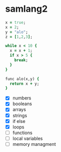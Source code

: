 # samlang2

```ruby
x = true;
x = 2;
y = "alo";
z = [1,2,3];

while x < 10 {
  x = x + 1;
  if x > 5 {
    break;
  }
}

func alo(x,y) {
  return x + y;
}
```
- [x] numbers
- [x] booleans
- [x] arrays
- [x] strings
- [x] if else
- [x] loops
- [ ] functions
- [ ] local variables
- [ ] memory managment
